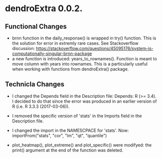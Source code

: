 # dendroExtra 0.0.2.

## **Functional Changes**

* brnn function in the daily_response() is wrapped in try() function. This is the solution for error in extremly rare cases. See Stackoverflow discussion: https://stackoverflow.com/questions/45095176/system-is-computationally-singular-brnn-package
* a new function is introduced: years_to_rownames(). Function is meant to move column with years into rownames. This is a particularly useful when working with functions from dendroExtra() package.  

## **Technicla Changes**

* I changed the Depends field in the Description file: Depends: R (>= 3.4). I decided to do that since the error was produced in an earlier version of R (i.e. R 3.3.3 (2017-03-06)).
* I removed the specific version of 'stats' in the Imports field in the Description file. 
* I changed the import in the NAMESCPACE for 'stats'. Now: importFrom("stats", "cor", "lm", "qt", "quantile")

* plot_heatmap(), plot_extreme() and plot_specific() were modifyed: the print() argument at the end of the function was deleted.
